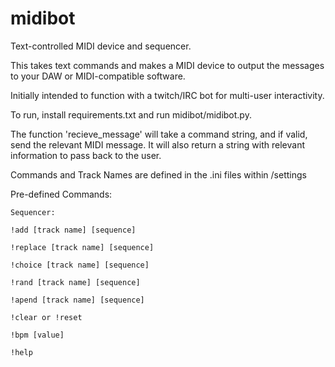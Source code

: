 # midibot
Text-controlled MIDI device and sequencer.

This takes text commands and makes a MIDI device to output the messages to your DAW or MIDI-compatible software.

Initially intended to function with a twitch/IRC bot for multi-user interactivity.

To run, install requirements.txt and run midibot/midibot.py. 

The function 'recieve_message' will take a command string, and if valid, send the relevant MIDI message. It will also return a string with relevant information to pass back to the user.

Commands and Track Names are defined in the .ini files within /settings

Pre-defined Commands:

    Sequencer:

    !add [track name] [sequence]

    !replace [track name] [sequence]

    !choice [track name] [sequence]

    !rand [track name] [sequence]

    !apend [track name] [sequence]

    !clear or !reset

    !bpm [value]

    !help